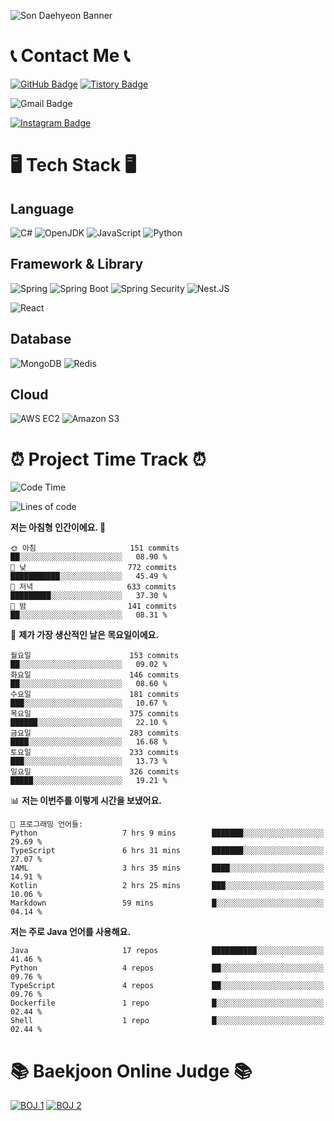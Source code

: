 ![Son Daehyeon Banner](https://capsule-render.vercel.app/api?type=waving&color=0:654ea3,100:eaafc8&height=250&animation=fadeIn&text=Son%20Daehyeon&fontSize=56&fontAlignY=35&fontColor=ffffff)

# 📞 Contact Me 📞

[![GitHub Badge](https://img.shields.io/badge/son--daehyeon-000000?style=for-the-badge&logo=github&logoColor=white)](https://github.com/son-daehyeon)
[![Tistory Badge](https://img.shields.io/badge/sondaehyeon-000000?style=for-the-badge&logo=tistory&logoColor=white)](https://sondaehyeon.tistory.com)

![Gmail Badge](https://img.shields.io/badge/sondaehyeon01@gmail.com-D14836?style=for-the-badge&logo=gmail&logoColor=white)

[![Instagram Badge](https://img.shields.io/badge/son.__.daehyeon-E4405F?style=for-the-badge&logo=instagram&logoColor=white)](https://www.instagram.com/son._.daehyeon/)

# 🖥️ Tech Stack 🖥️

## Language

![C#](https://img.shields.io/badge/C%23-512BD4?style=for-the-badge&logo=csharp&logoColor=white)
![OpenJDK](https://img.shields.io/badge/OpenJDK-ED8B00?style=for-the-badge&logo=openjdk&logoColor=white)
![JavaScript](https://img.shields.io/badge/JavaScript-323330?style=for-the-badge&logo=javascript&logoColor=F7DF1E)
![Python](https://img.shields.io/badge/Python-FFD43B?style=for-the-badge&logo=python&logoColor=blue)

## Framework & Library

![Spring](https://img.shields.io/badge/Spring-6DB33F?style=for-the-badge&logo=spring&logoColor=white)
![Spring Boot](https://img.shields.io/badge/Spring_Boot-F2F4F9?style=for-the-badge&logo=spring-boot)
![Spring Security](https://img.shields.io/badge/Spring_Security-F2F4F9?style=for-the-badge&logo=springsecurity)
![Nest.JS](https://img.shields.io/badge/-NestJs-ea2845?style=for-the-badge&logo=nestjs&logoColor=white)
 
![React](https://img.shields.io/badge/React-20232A?style=for-the-badge&logo=react&logoColor=61DAFB)

## Database
![MongoDB](https://img.shields.io/badge/MongoDB-4EA94B?style=for-the-badge&logo=mongodb&logoColor=white)
![Redis](https://img.shields.io/badge/Redis-DC382D?style=for-the-badge&logo=redis&logoColor=white)

## Cloud
![AWS EC2](https://img.shields.io/badge/AWS%20EC2-FF9900?style=for-the-badge&logo=amazon%20ec2&logoColor=white)
![Amazon S3](https://img.shields.io/badge/Amazon%20S3-569A31?style=for-the-badge&logo=amazon%20s3&logoColor=white)

# ⏰ Project Time Track ⏰
<!--START_SECTION:waka-->
![Code Time](http://img.shields.io/badge/Code%20Time-404%20hrs%202%20mins-blue)

![Lines of code](https://img.shields.io/badge/%EC%A0%80%EB%8A%94%20%EC%97%AC%ED%83%9C%EA%B9%8C%EC%A7%80%20-440.9%20thousand%20%EC%A4%84%EC%9D%98%20%EC%BD%94%EB%93%9C%EB%A5%BC%20%EC%9E%91%EC%84%B1%ED%96%88%EC%96%B4%EC%9A%94.-blue)

**저는 아침형 인간이에요. 🐤** 

```text
🌞 아침                     151 commits         ██░░░░░░░░░░░░░░░░░░░░░░░   08.90 % 
🌆 낮　                     772 commits         ███████████░░░░░░░░░░░░░░   45.49 % 
🌃 저녁                     633 commits         █████████░░░░░░░░░░░░░░░░   37.30 % 
🌙 밤　                     141 commits         ██░░░░░░░░░░░░░░░░░░░░░░░   08.31 % 
```
📅 **제가 가장 생산적인 날은 목요일이에요.** 

```text
월요일                      153 commits         ██░░░░░░░░░░░░░░░░░░░░░░░   09.02 % 
화요일                      146 commits         ██░░░░░░░░░░░░░░░░░░░░░░░   08.60 % 
수요일                      181 commits         ███░░░░░░░░░░░░░░░░░░░░░░   10.67 % 
목요일                      375 commits         ██████░░░░░░░░░░░░░░░░░░░   22.10 % 
금요일                      283 commits         ████░░░░░░░░░░░░░░░░░░░░░   16.68 % 
토요일                      233 commits         ███░░░░░░░░░░░░░░░░░░░░░░   13.73 % 
일요일                      326 commits         █████░░░░░░░░░░░░░░░░░░░░   19.21 % 
```


📊 **저는 이번주를 이렇게 시간을 보냈어요.** 

```text
💬 프로그래밍 언어들: 
Python                   7 hrs 9 mins        ███████░░░░░░░░░░░░░░░░░░   29.69 % 
TypeScript               6 hrs 31 mins       ███████░░░░░░░░░░░░░░░░░░   27.07 % 
YAML                     3 hrs 35 mins       ████░░░░░░░░░░░░░░░░░░░░░   14.91 % 
Kotlin                   2 hrs 25 mins       ███░░░░░░░░░░░░░░░░░░░░░░   10.06 % 
Markdown                 59 mins             █░░░░░░░░░░░░░░░░░░░░░░░░   04.14 % 
```

**저는 주로 Java 언어를 사용해요.** 

```text
Java                     17 repos            ██████████░░░░░░░░░░░░░░░   41.46 % 
Python                   4 repos             ██░░░░░░░░░░░░░░░░░░░░░░░   09.76 % 
TypeScript               4 repos             ██░░░░░░░░░░░░░░░░░░░░░░░   09.76 % 
Dockerfile               1 repo              █░░░░░░░░░░░░░░░░░░░░░░░░   02.44 % 
Shell                    1 repo              █░░░░░░░░░░░░░░░░░░░░░░░░   02.44 % 
```




<!--END_SECTION:waka-->

# 📚 Baekjoon Online Judge 📚
[![BOJ 1](https://mazandi.herokuapp.com/api?handle=sondaehyeon01)](https://solved.ac/profile/sondaehyeon01)
[![BOJ 2](https://mazandi.herokuapp.com/api?handle=kmu_daehyeon)](https://solved.ac/profile/kmu_daehyeon)
